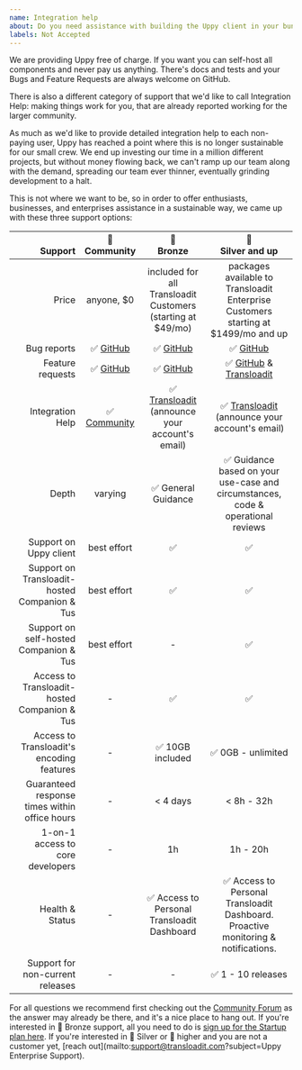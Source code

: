 ```yaml
---
name: Integration help
about: Do you need assistance with building the Uppy client in your bundler, or running Companion on your own preferred server platform?
labels: Not Accepted
---
```


We are providing Uppy free of charge. If you want you can self-host all components and never pay us anything. There's docs and tests and your Bugs and Feature Requests are always welcome on GitHub. 

There is also a different category of support that we'd like to call Integration Help: making things work for you, that are already reported working for the larger community.

As much as we'd like to provide detailed integration help to each non-paying user, Uppy has reached a point where this is no longer sustainable for our small crew. We end up investing our time in a million different projects, but without money flowing back, we can't ramp up our team along with the demand, spreading our team ever thinner, eventually grinding development to a halt.

This is not where we want to be, so in order to offer enthusiasts, businesses, and enterprises assistance in a sustainable way, we came up with these three support options:

|                                   <br>Support |   🦄<br>Community    |                        🥉<br>Bronze                         |                                🥈<br>Silver and up                                 |
|----------------------------------------------:|:--------------------:|:-----------------------------------------------------------:|:----------------------------------------------------------------------------------:|
|                                         Price |      anyone, $0      | included for all Transloadit Customers (starting at $49/mo) | packages available to Transloadit Enterprise Customers starting at $1499/mo and up |
|                                   Bug reports |   ✅ [GitHub][bugs]   |                      ✅ [GitHub][bugs]                       |                                  ✅ [GitHub][bugs]                                  |
|                              Feature requests | ✅ [GitHub][features] |                    ✅ [GitHub][features]                     |                   ✅ [GitHub][features] & [Transloadit][support]                    |
|                              Integration Help | ✅ [Community][forum] | ✅ [Transloadit][support]<br>(announce your account's email) |            ✅ [Transloadit][support]<br>(announce your account's email)             |
|                                         Depth |       varying        |                     ✅ General Guidance                      |  ✅ Guidance based on your use-case and circumstances, code & operational reviews   |
|                        Support on Uppy client |     best effort      |                              ✅                              |                                         ✅                                          |
| Support on Transloadit-hosted Companion & Tus |     best effort      |                              ✅                              |                                         ✅                                          |
|        Support on self-hosted Companion & Tus |     best effort      |                              -                              |                                         ✅                                          |
|  Access to Transloadit-hosted Companion & Tus |          -           |                              ✅                              |                                         ✅                                          |
|     Access to Transloadit's encoding features |          -           |                       ✅ 10GB included                       |                                 ✅ 0GB - unlimited                                  |
| Guaranteed response times within office hours |          -           |                          < 4 days                           |                                     < 8h - 32h                                     |
|              1-on-1 access to core developers |          -           |                             1h                              |                                      1h - 20h                                      |
|                               Health & Status |          -           |         ✅ Access to Personal Transloadit Dashboard          | ✅ Access to Personal Transloadit Dashboard. Proactive monitoring & notifications.  |
|              Support for non-current releases |          -           |                              -                              |                                 ✅ 1 - 10 releases                                  |

For all questions we recommend first checking out the [Community Forum][forum] as the answer may already be there, and it's a nice place to hang out. If you're interested in 🥉 Bronze support, all you need to do is [sign up for the Startup plan here][pricing]. If you're interested in 🥈 Silver or 🥇 higher and you are not a customer yet, [reach out](mailto:support@transloadit.com?subject=Uppy Enterprise Support).

[bugs]: https://github.com/transloadit/uppy/issues/new?template=bug_reports.md  "Bugs welcome in the issue tracker on GitHub"
[features]: https://github.com/transloadit/uppy/issues/new?template=feature_request.md "Feature requests welcome in the issue tracker on GitHub"
[forum]: https://community.transloadit.com/c/uppy "Community Forum"
[pricing]: https://transloadit/pricing/ "Transloadit plans & signup"
[support]: https://transloadit/support/ "Transloadit Support"

